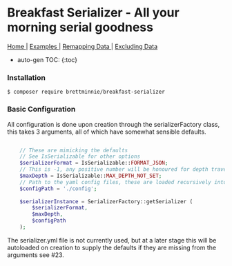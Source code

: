 # Breakfast Serializer - All your morning serial goodness

<nav>
    <span>
        <a href='index.md'>
            Home
        </a>
    </span>
    | 
    <span>
        <a href='examples.md'>
            Examples
        </a>
    </span>
     |
    <span>
        <a href='remapping.md'>
            Remapping Data
        </a>
    </span>
     | 
    <span>
        <a href='exclusions.md'>
            Excluding Data
        </a>
    </span>
</nav>

* auto-gen TOC:
{:toc}

### Installation

`$ composer require brettminnie/breakfast-serializer`

### Basic Configuration

All configuration is done upon creation through the serializerFactory class, this takes 3 arguments, all of which have 
somewhat sensible defaults.

```php

    // These are mimicking the defaults
    // See IsSerializable for other options
    $serializerFormat = IsSerializable::FORMAT_JSON; 
    // This is -1, any positive number will be honoured for depth traversal
    $maxDepth = IsSerializable::MAX_DEPTH_NOT_SET; 
    // Path to the yaml config files, these are loaded recursively into an array in the Serializer instance
    $configPath = './config'; 
    
    $serializerInstance = SerializerFactory::getSerializer (
        $serializerFormat,
        $maxDepth,
        $configPath
    );
```

The serializer.yml file is not currently used, but at a later stage this will be autoloaded on creation to supply the 
defaults if they are missing from the arguments see #23.
